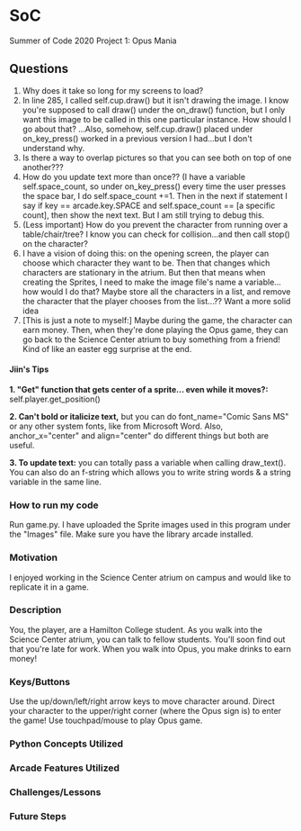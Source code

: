 # SoC
Summer of Code 2020
Project 1: Opus Mania

## **Questions**
1. Why does it take so long for my screens to load? 
2. In line 285, I called self.cup.draw() but it isn't drawing the image. I know you're supposed to call draw() under the on_draw() function, but I only want this image to be called in this one particular instance. How should I go about that? ...Also, somehow, self.cup.draw() placed under on_key_press() worked in a previous version I had...but I don't understand why. 
3. Is there a way to overlap pictures so that you can see both on top of one another??? 
4. How do you update text more than once?? (I have a variable self.space_count, so under on_key_press() every time the user presses the space bar, I do self.space_count +=1. Then in the next if statement I say if key == arcade.key.SPACE and self.space_count == [a specific count], then show the next text. But I am still trying to debug this. 
5. (Less important) How do you prevent the character from running over a table/chair/tree? I know you can check for collision...and then call stop() on the character? 
6. I have a vision of doing this: on the opening screen, the player can choose which character they want to be. Then that changes which characters are stationary in the atrium. But then that means when creating the Sprites, I need to make the image file's name a variable... how would I do that? Maybe store all the characters in a list, and remove the character that the player chooses from the list...?? Want a more solid idea
7. [This is just a note to myself:] Maybe during the game, the character can earn money. Then, when they're done playing the Opus game, they can go back to the Science Center atrium to buy something from a friend! Kind of like an easter egg surprise at the end.

#### **Jiin's Tips**
**1. "Get" function that gets center of a sprite... even while it moves?:** self.player.get_position()

**2. Can't bold or italicize text,** but you can do font_name="Comic Sans MS" or any other system fonts, like from Microsoft Word. Also, anchor_x="center" and align="center" do different things but both are useful. 

**3. To update text:** you can totally pass a variable when calling draw_text(). You can also do an f-string which allows you to write string words & a string variable in the same line.




### **How to run my code**
Run game.py. I have uploaded the Sprite images used in this program under the "Images" file. Make sure you have the library arcade installed.


### **Motivation**
I enjoyed working in the Science Center atrium on campus and would like to replicate it in a game. 


### **Description**
You, the player, are a Hamilton College student. As you walk into the Science Center atrium, you can talk to fellow students. You'll soon find out that you're late for work. When you walk into Opus, you make drinks to earn money! 


### **Keys/Buttons**
Use the up/down/left/right arrow keys to move character around. Direct your character to the upper/right corner (where the Opus sign is) to enter the game! Use touchpad/mouse to play Opus game. 


### **Python Concepts Utilized**

### **Arcade Features Utilized**

### **Challenges/Lessons**

### **Future Steps**

